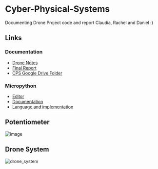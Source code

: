 # Cyber-Physical-Systems
Documenting Drone Project code and report
Claudia, Rachel and Daniel :)

## Links
### Documentation
- [Drone Notes](https://docs.google.com/document/d/1mzUDkRhHnkvjLE0Sy-6LmkqDHaynlPdhWon43XGht84/edit#)
- [Final Report](https://www.overleaf.com/6552155188rqhgfzhzrhfv)
- [CPS Google Drive Folder](https://drive.google.com/drive/folders/1eACD1aFrtvmEcSMv1RTqgxcd4sY5XCYz?usp=sharing)
### Micropython
- [Editor](https://python.microbit.org/v/2)
- [Documentation](https://microbit-micropython.readthedocs.io/en/v1.0.1/)
- [Language and implementation](https://docs.micropython.org/en/latest/reference/index.html)
## Potentiometer
![image](https://user-images.githubusercontent.com/59338779/141784080-87428c27-2890-4d1a-8be6-18732f721ab3.png)

## Drone System 
![drone_system](https://user-images.githubusercontent.com/62947583/141108394-091ab330-a535-42c6-9b99-60908dce8044.png)
